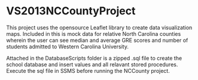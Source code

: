 # VS2013NCCountyProject
This project uses the opensource Leaflet library to create data visualization maps.  Included in this is mock data for relative North Carolina counties wherein the user can see median and average GRE scores and number of students admitted to Western Carolina University.

Attached in the DatabaseScripts folder is a zipped .sql file to create the school database and insert values and all relavant stored procedures.  Execute the sql file in SSMS before running the NCCounty project.
